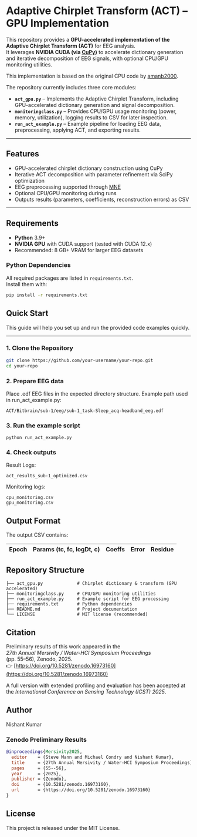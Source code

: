 # Adaptive Chirplet Transform (ACT) – GPU Implementation

This repository provides a **GPU-accelerated implementation of the Adaptive Chirplet Transform (ACT)** for EEG analysis.  
It leverages **NVIDIA CUDA (via [CuPy](https://cupy.dev))** to accelerate dictionary generation and iterative decomposition of EEG signals, with optional CPU/GPU monitoring utilities. 

This implementation is based on the original CPU code by [amanb2000](https://github.com/amanb2000/Adaptive_Chirplet_Transform).

The repository currently includes three core modules:

- **`act_gpu.py`** – Implements the Adaptive Chirplet Transform, including GPU-accelerated dictionary generation and signal decomposition.  
- **`monitoringclass.py`** – Provides CPU/GPU usage monitoring (power, memory, utilization), logging results to CSV for later inspection.  
- **`run_act_example.py`** – Example pipeline for loading EEG data, preprocessing, applying ACT, and exporting results.  

---
## Features

- GPU-accelerated chirplet dictionary construction using CuPy  
- Iterative ACT decomposition with parameter refinement via SciPy optimization  
- EEG preprocessing supported through [MNE](https://mne.tools/)  
- Optional CPU/GPU monitoring during runs  
- Outputs results (parameters, coefficients, reconstruction errors) as CSV  

---

## Requirements

- **Python** 3.9+  
- **NVIDIA GPU** with CUDA support (tested with CUDA 12.x)  
- Recommended: 8 GB+ VRAM for larger EEG datasets  

### Python Dependencies
All required packages are listed in `requirements.txt`.  
Install them with:
~~~bash
pip install -r requirements.txt
~~~

## Quick Start

This guide will help you set up and run the provided code examples quickly.

---

### 1. Clone the Repository

~~~bash
git clone https://github.com/your-username/your-repo.git
cd your-repo
~~~

### 2.	Prepare EEG data
Place .edf EEG files in the expected directory structure.
Example path used in run_act_example.py:

~~~
ACT/Bitbrain/sub-1/eeg/sub-1_task-Sleep_acq-headband_eeg.edf
~~~

### 3. Run the example script

~~~
python run_act_example.py
~~~

### 	4.	Check outputs
Result Logs:
~~~
act_results_sub-1_optimized.csv
~~~
Monitoring logs:
~~~
cpu_monitoring.csv
gpu_monitoring.csv
~~~

## Output Format

The output CSV contains:

| Epoch | Params (tc, fc, logDt, c) | Coeffs | Error | Residue |
|-------|----------------------------|--------|-------|---------|

## Repository Structure
~~~
├── act_gpu.py             # Chirplet dictionary & transform (GPU accelerated)
├── monitoringclass.py     # CPU/GPU monitoring utilities
├── run_act_example.py     # Example script for EEG processing
├── requirements.txt       # Python dependencies
├── README.md              # Project documentation
└── LICENSE                # MIT license (recommended)
~~~

## Citation

Preliminary results of this work appeared in the  
*27th Annual Mersivity / Water-HCI Symposium Proceedings*  
(pp. 55–56), Zenodo, 2025.  
👉 [https://doi.org/10.5281/zenodo.16973160](https://doi.org/10.5281/zenodo.16973160)

A full version with extended profiling and evaluation has been accepted at  
the *International Conference on Sensing Technology (ICST) 2025*.

## Author
Nishant Kumar

### Zenodo Preliminary Results
~~~ bibtex
@inproceedings{Mersivity2025,
  editor    = {Steve Mann and Michael Condry and Nishant Kumar},
  title     = {27th Annual Mersivity / Water-HCI Symposium Proceedings},
  pages     = {55--56},
  year      = {2025},
  publisher = {Zenodo},
  doi       = {10.5281/zenodo.16973160},
  url       = {https://doi.org/10.5281/zenodo.16973160}
}
~~~

## License
This project is released under the MIT License.


